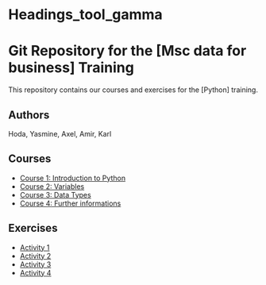 # Headings_tool_gamma
# Git Repository for the [Msc data for business] Training

This repository contains our courses and exercises for the [Python] training.

## Authors

Hoda, Yasmine, Axel, Amir, Karl

## Courses

* [Course 1: Introduction to Python](course_1.py)
* [Course 2: Variables](courses/course-2.md)
* [Course 3: Data Types](cours_python_28_09.py)
* [Course 4: Further informations](further_informations_course_23_09_29.py)

## Exercises

* [Activity 1](activity_1.py)
* [Activity 2](activity_2.py)
* [Activity 3](exercice_python_28_09.py)
* [Activity 4](commented_23_09_29.py)
